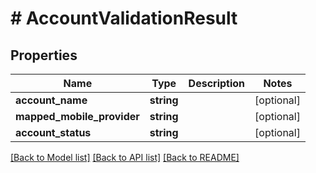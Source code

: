 # # AccountValidationResult

## Properties

Name | Type | Description | Notes
------------ | ------------- | ------------- | -------------
**account_name** | **string** |  | [optional] 
**mapped_mobile_provider** | **string** |  | [optional] 
**account_status** | **string** |  | [optional] 

[[Back to Model list]](../../README.md#documentation-for-models) [[Back to API list]](../../README.md#documentation-for-api-endpoints) [[Back to README]](../../README.md)


